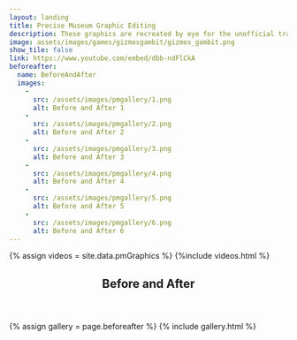 ```yaml
---
layout: landing
title: Precise Museum Graphic Editing
description: These graphics are recreated by eye for the unofficial translation patches of Puyo Puyo games. Some images show a work in-progress build, edits to dialogue/text have not been changed.<br/><br/>Precise Museum is a fan translation team for Puyo Puyo media; including manga, drama CD's, and the games themselves.<br/>Please support the official releases!<br \><br \>https://www.precisemuseum.com/
image: assets/images/games/gizmosgambit/gizmos_gambit.png
show_tile: false
link: https://www.youtube.com/embed/dbb-ndFlCkA
beforeafter:
  name: BeforeAndAfter
  images:
    - 
      src: /assets/images/pmgallery/1.png
      alt: Before and After 1
    - 
      src: /assets/images/pmgallery/2.png
      alt: Before and After 2
    - 
      src: /assets/images/pmgallery/3.png
      alt: Before and After 3
    - 
      src: /assets/images/pmgallery/4.png
      alt: Before and After 4
    - 
      src: /assets/images/pmgallery/5.png
      alt: Before and After 5
    - 
      src: /assets/images/pmgallery/6.png
      alt: Before and After 6
---
```

{% assign videos = site.data.pmGraphics %}
{%include videos.html %}

<!-- One -->
<section id="one">
    <div class="inner">
        <header class="major">
            <h1>Before and After</h1>
        </header>
        {% assign gallery = page.beforeafter %}
        {% include gallery.html %}
    </div>
</section>
